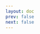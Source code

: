 ```yaml
---
layout: doc
prev: false
next: false
---
```


<CustomItemBox :item="{
  name: '银锭',
  icon: '/wiki/item/ingot_silver.png',
  type: '矿石',
  description: '',
  params: {
    stack: 3,
    durability: -1 
  },
  obtain: {
    found: [],
    npc: [],
    shop: [],
    gardening: []
  }
}" />
